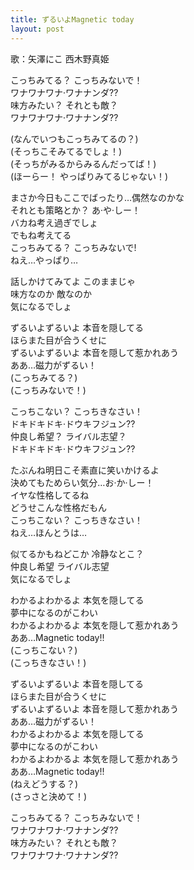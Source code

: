 ```yaml
---
title: ずるいよMagnetic today
layout: post
---
```

歌：<a class="nico">矢澤にこ</a> <a class="maki">西木野真姫</a>

<p>こっちみてる？ こっちみないで！<br />
ワナワナワナ·ワナナンダ??<br />
味方みたい？ それとも敵？<br />
ワナワナワナ·ワナナンダ??</p>

<p><a class="maki">(なんでいつもこっちみてるの？)</a><br />
<a class="nico">(そっちこそみてるでしょ！)</a><br />
<a class="maki">(そっちがみるからみるんだってば！)</a><br />
<a class="nico">(ほーらー！ やっぱりみてるじゃない！)</a></p>

<p><a class="nico">まさか今日もここでばったり…偶然なのかな<br />
それとも策略とか？ あ·や·しー！</a><br />
<a class="maki">バカね考え過ぎでしょ</a><br />
<a class="nico">でもね考えてる</a><br />
<a class="maki">こっちみてる？</a> <a class="nico">こっちみないで!</a><br />
<a class="maki">ねえ…やっぱり…</a></p>

<p><a class="nico">話しかけてみてよ</a> <a class="maki">このままじゃ</a><br />
<a class="nico">味方なのか</a> <a class="maki">敵なのか</a><br />
気になるでしょ</p>

<p>ずるいよずるいよ 本音を隠してる<br />
ほらまた目が合うくせに<br />
ずるいよずるいよ 本音を隠して惹かれあう<br />
ああ…磁力がずるい！<br />
<a class="maki">(こっちみてる？)</a><br />
<a class="nico">(こっちみないで！)</a></p>

<p>こっちこない？ こっちきなさい！<br />
ドキドキドキ·ドウキフジュン??<br />
<a class="maki">仲良し希望？</a> <a class="nico">ライバル志望？</a><br />
ドキドキドキ·ドウキフジュン??</p>

<p><a class="maki">たぶんね明日こそ素直に笑いかけるよ<br />
決めてもためらい気分…お·か·しー！</a><br />
<a class="nico">イヤな性格してるね</a><br />
<a class="maki">どうせこんな性格だもん</a><br />
<a class="nico">こっちこない？</a> <a class="maki">こっちきなさい！</a><br />
<a class="nico">ねえ…ほんとうは…</a></p>

<p><a class="maki">似てるかもねどこか</a> <a class="nico">冷静なとこ？</a><br />
<a class="maki">仲良し希望</a> <a class="nico">ライバル志望</a><br />
気になるでしょ</p>

<p>わかるよわかるよ 本気を隠してる<br />
夢中になるのがこわい<br />
わかるよわかるよ 本気を隠して惹かれあう<br />
ああ…Magnetic today!!<br />
<a class="maki">(こっちこない？)</a><br />
<a class="nico">(こっちきなさい！)</a></p>

<p><a class="nico">ずるいよずるいよ 本音を隠してる<br />
ほらまた目が合うくせに</a><br />
<a class="maki">ずるいよずるいよ 本音を隠して惹かれあう<br />
ああ…磁力がずるい！</a><br />
わかるよわかるよ 本気を隠してる<br />
夢中になるのがこわい<br />
わかるよわかるよ 本気を隠して惹かれあう<br />
ああ…Magnetic today!!<br />
<a class="maki">(ねえどうする？)</a><br />
<a class="nico">(さっさと決めて！)</a></p>

<p>こっちみてる？ こっちみないで！<br />
ワナワナワナ·ワナナンダ??<br />
味方みたい？ それとも敵？<br />
ワナワナワナ·ワナナンダ??</p>